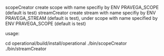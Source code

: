 scopeCreator create scope with name specifiy by ENV PRAVEGA_SCOPE (default is test)
streamCreator create stream with name specifiy by ENV PRAVEGA_STREAM (default is test), under scope with name specified by ENV PRAVEGA_SCOPE (default is test)

usage:

cd operational/build/install/operational
./bin/scopeCreator
./bin/streamCreator

